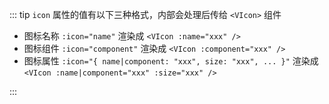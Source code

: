 ::: tip `icon` 属性的值有以下三种格式，内部会处理后传给 `<VIcon>` 组件

- 图标名称 `:icon="name"` 渲染成 `<VIcon :name="xxx" />`
- 图标组件 `:icon="component"` 渲染成 `<VIcon :component="xxx" />`
- 图标属性 `:icon="{ name|component: "xxx", size: "xxx", ... }"` 渲染成 `<VIcon :name|component="xxx" :size="xxx" />`

:::
